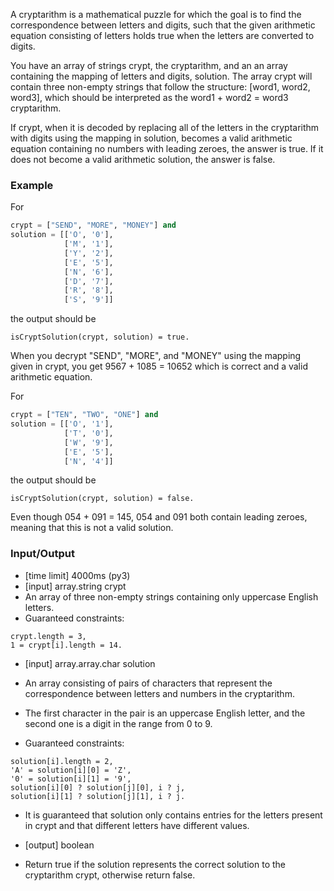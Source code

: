 A cryptarithm is a mathematical puzzle for which the goal is to find the correspondence between letters and digits, such that the given arithmetic equation consisting of letters holds true when the letters are converted to digits.

You have an array of strings crypt, the cryptarithm, and an an array containing the mapping of letters and digits, solution. The array crypt will contain three non-empty strings that follow the structure: [word1, word2, word3], which should be interpreted as the word1 + word2 = word3 cryptarithm.

If crypt, when it is decoded by replacing all of the letters in the cryptarithm with digits using the mapping in solution, becomes a valid arithmetic equation containing no numbers with leading zeroes, the answer is true. If it does not become a valid arithmetic solution, the answer is false.

### Example

For 

```python
crypt = ["SEND", "MORE", "MONEY"] and
solution = [['O', '0'],
            ['M', '1'],
            ['Y', '2'],
            ['E', '5'],
            ['N', '6'],
            ['D', '7'],
            ['R', '8'],
            ['S', '9']]
```			

the output should be

```isCryptSolution(crypt, solution) = true.```

When you decrypt "SEND", "MORE", and "MONEY" using the mapping given in crypt, you get 9567 + 1085 = 10652 which is correct and a valid arithmetic equation.

For 

```python
crypt = ["TEN", "TWO", "ONE"] and
solution = [['O', '1'],
            ['T', '0'],
            ['W', '9'],
            ['E', '5'],
            ['N', '4']]
```			
			
the output should be

```isCryptSolution(crypt, solution) = false.```

Even though 054 + 091 = 145, 054 and 091 both contain leading zeroes, meaning that this is not a valid solution.

### Input/Output

* [time limit] 4000ms (py3)
* [input] array.string crypt
* An array of three non-empty strings containing only uppercase English letters.
* Guaranteed constraints:
```
crypt.length = 3,
1 = crypt[i].length = 14.
```
* [input] array.array.char solution
* An array consisting of pairs of characters that represent the correspondence between letters and numbers in the cryptarithm. 
* The first character in the pair is an uppercase English letter, and the second one is a digit in the range from 0 to 9.

* Guaranteed constraints:
```
solution[i].length = 2,
'A' = solution[i][0] = 'Z',
'0' = solution[i][1] = '9',
solution[i][0] ? solution[j][0], i ? j,
solution[i][1] ? solution[j][1], i ? j.
```

* It is guaranteed that solution only contains entries for the letters present in crypt and that different letters have different values.

* [output] boolean

* Return true if the solution represents the correct solution to the cryptarithm crypt, otherwise return false.